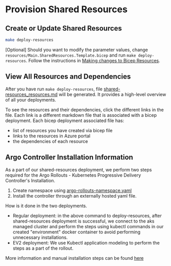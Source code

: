 # Provision Shared Resources

## Create or Update Shared Resources

```bash
make deploy-resources
```

[Optional] Should you want to modify the parameter values, change `resources/Main.SharedResources.Template.bicep` and run `make deploy-resources`. Follow the instructions in [Making changes to Bicep Resources](../README/README.md).

## View All Resources and Dependencies

After you have run `make deploy-resources`, file [shared-resources_resources.md](shared-resources_resources.md) will be generated. It provides a high-level overview of all your deployments.

To see the resources and their dependencies, click the different links in the file. Each link is a different markdown file that is associated with a bicep deployment. Each bicep deployment associated file has:

- list of resources you have created via bicep file
- links to the resources in Azure portal
- the dependencies of each resource

## Argo Controller Installation Information

As a part of our shared-resources deployment, we perform two steps required for the Argo Rollouts - Kubernetes Progressive Delivery Controller's Installation.

1. Create namespace using [argo-rollouts-namespace.yaml](deployments/argo-rollouts-namespace.yaml)
2. Install the controller through an externally hosted yaml file.

How is it done in the two deployments.

- Regular deployment: in the above command to deploy-resources, after shared-resources deployment is successful, we connect to the aks managed cluster and perform the steps using kubectl commands in our created "environment" docker container to avoid performing unnecessary installations.
- EV2 deployment: We use Kubectl application modeling to perform the steps as a part of the rollout.

More information and manual installation steps can be found [here](https://argoproj.github.io/argo-rollouts/installation/)
